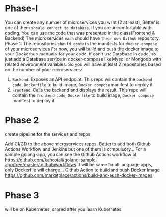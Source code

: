 # Phase-I

You can create any number of microservices you want (2 at least), Better is one of them `should connect to database`. If you are uncomfortable with coding, You can use the code that was presented in the class(Frontend & Backend)
The microservices `each` should have `their own Github` repository.
Phase 1:
The repositories `should contain` the manifests for `docker-compose` of your microservices
For now, you will build and push the docker image to your Dockerhub manually for your code.
If can’t use Database in code, so just add a Database service in docker-compose like Mysql or Mongodb with related environment variables.
So you will have at least 2 repositories based on the number of your microservices:
1. `Backend`: Exposes an API endpoint. This repo will contain the `backend code`, `Dockerfile` to build image, `Docker compose` manifest to deploy it.
2. `Frontend`: Calls the backend and displays the result. This repo will contain the `frontend code`, `Dockerfile` to build image, `Docker compose` manifest to deploy it.

# Phase 2

create pipeline for the services and repos.

Add CI/CD to the above microservices repos. Better to add both Github Actions Workflow and Jenkins but one of them is compulsory…
For a sample golang-app, you can see the Github Actions workflow at
https://github.com/kahootali/golang-sample-app/tree/master/.github/workflows
It will be same for all language apps, only Dockerfile will change…
Github Action to build and push Docker Image
https://github.com/marketplace/actions/build-and-push-docker-images


# Phase 3

will be on Kubernetes, shared after you learn Kubernetes